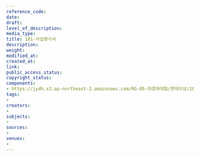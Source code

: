 ```yaml
---
reference_code: 
date: 
draft: 
level_of_description: 
media_type: 
title: 101-사업평가서
description: 
weight: 
modified_at: 
created_at: 
link: 
public_access_status: 
copyright_status: 
components:
- https://jydh.s3.ap-northeast-2.amazonaws.com/RG-05-대경여대협/연대미상/101-사업평가서.pdf
tags:
- 
creators:
- 
subjects:
- 
sources:
- 
venues:
- 
---
```

